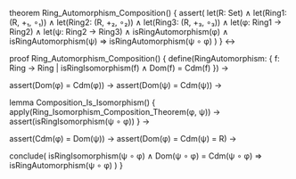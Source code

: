 theorem Ring_Automorphism_Composition() {
  assert(
    let(R: Set) ∧
    let(Ring1: (R, +₁, ∘₁)) ∧
    let(Ring2: (R, +₂, ∘₂)) ∧
    let(Ring3: (R, +₃, ∘₃)) ∧
    let(φ: Ring1 → Ring2) ∧
    let(ψ: Ring2 → Ring3) ∧
    isRingAutomorphism(φ) ∧
    isRingAutomorphism(ψ) ⇒
    isRingAutomorphism(ψ ∘ φ)
  )
} ↔

proof Ring_Automorphism_Composition() {
  define(RingAutomorphism: {
    f: Ring → Ring |
    isRingIsomorphism(f) ∧
    Dom(f) = Cdm(f)
  }) →
  
  assert(Dom(φ) = Cdm(φ)) →
  assert(Dom(ψ) = Cdm(ψ)) →
  
  lemma Composition_Is_Isomorphism() {
    apply(Ring_Isomorphism_Composition_Theorem(φ, ψ)) →
    assert(isRingIsomorphism(ψ ∘ φ))
  } →
  
  assert(Cdm(φ) = Dom(ψ)) →
  assert(Dom(φ) = Cdm(ψ) = R) →
  
  conclude(
    isRingIsomorphism(ψ ∘ φ) ∧
    Dom(ψ ∘ φ) = Cdm(ψ ∘ φ) ⇒
    isRingAutomorphism(ψ ∘ φ)
  )
}